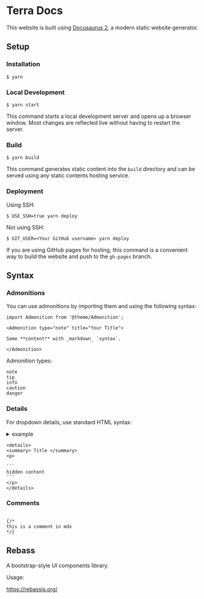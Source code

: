 # Terra Docs

This website is built using [Docusaurus 2](https://docusaurus.io/), a modern static website generator.

## Setup

### Installation

```
$ yarn
```

### Local Development

```
$ yarn start
```

This command starts a local development server and opens up a browser window. Most changes are reflected live without having to restart the server.

### Build

```
$ yarn build
```

This command generates static content into the `build` directory and can be served using any static contents hosting service.

### Deployment

Using SSH:

```
$ USE_SSH=true yarn deploy
```

Not using SSH:

```
$ GIT_USER=<Your GitHub username> yarn deploy
```

If you are using GitHub pages for hosting, this command is a convenient way to build the website and push to the `gh-pages` branch.


## Syntax

### Admonitions

You can use admonitions by importing them and using the following syntax:

```
import Admonition from '@theme/Admonition';

<Admonition type="note" title="Your Title">

Some **content** with _markdown_ `syntax`.

</Admonition>

```

Admonition types:

```
note
tip
info
caution
danger
```

### Details

For dropdown details, use standard HTML syntax:

<details> 
<summary> example </summary>
<p>

````
hidden content
````
</p>
</details>

````
<details> 
<summary> Title </summary>
<p>

```
hidden content
```
</p>
</details>
````

### Comments

```

{/*
this is a comment in mdx
*/}

```

## Rebass

A bootstrap-style UI components library. 

Usage:

https://rebassjs.org/


